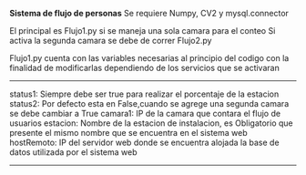 **Sistema de flujo de personas**
Se requiere Numpy, CV2 y mysql.connector

El principal es Flujo1.py si se maneja una sola camara para el conteo
Si activa la segunda camara se debe de correr Flujo2.py

Flujo1.py cuenta con las variables necesarias al principio del codigo con la finalidad de modificarlas dependiendo de los servicios que se activaran

*****************************************************************
status1: Siempre debe ser true para realizar el porcentaje de la estacion
status2: Por defecto esta en False,cuando se agrege una segunda camara se debe cambiar a True
camara1: IP de la camara que contara el flujo de usuarios
estacion: Nombre de la estacion de instalacion, es Obligatorio que presente el mismo nombre que se encuentra en el sistema web
hostRemoto: IP del servidor web donde se encuentra alojada la base de datos utilizada por el sistema web
*****************************************************************